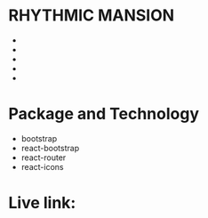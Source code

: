# RHYTHMIC MANSION

-
-
-
-
-

# Package and Technology
* bootstrap
* react-bootstrap
* react-router
* react-icons

# Live link:
